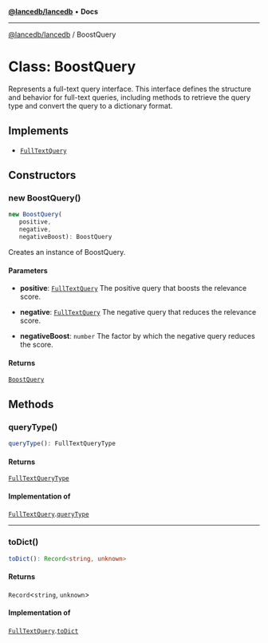 [**@lancedb/lancedb**](../README.md) • **Docs**

***

[@lancedb/lancedb](../globals.md) / BoostQuery

# Class: BoostQuery

Represents a full-text query interface.
This interface defines the structure and behavior for full-text queries,
including methods to retrieve the query type and convert the query to a dictionary format.

## Implements

- [`FullTextQuery`](../interfaces/FullTextQuery.md)

## Constructors

### new BoostQuery()

```ts
new BoostQuery(
   positive,
   negative,
   negativeBoost): BoostQuery
```

Creates an instance of BoostQuery.

#### Parameters

* **positive**: [`FullTextQuery`](../interfaces/FullTextQuery.md)
    The positive query that boosts the relevance score.

* **negative**: [`FullTextQuery`](../interfaces/FullTextQuery.md)
    The negative query that reduces the relevance score.

* **negativeBoost**: `number`
    The factor by which the negative query reduces the score.

#### Returns

[`BoostQuery`](BoostQuery.md)

## Methods

### queryType()

```ts
queryType(): FullTextQueryType
```

#### Returns

[`FullTextQueryType`](../enumerations/FullTextQueryType.md)

#### Implementation of

[`FullTextQuery`](../interfaces/FullTextQuery.md).[`queryType`](../interfaces/FullTextQuery.md#querytype)

***

### toDict()

```ts
toDict(): Record<string, unknown>
```

#### Returns

`Record`&lt;`string`, `unknown`&gt;

#### Implementation of

[`FullTextQuery`](../interfaces/FullTextQuery.md).[`toDict`](../interfaces/FullTextQuery.md#todict)
